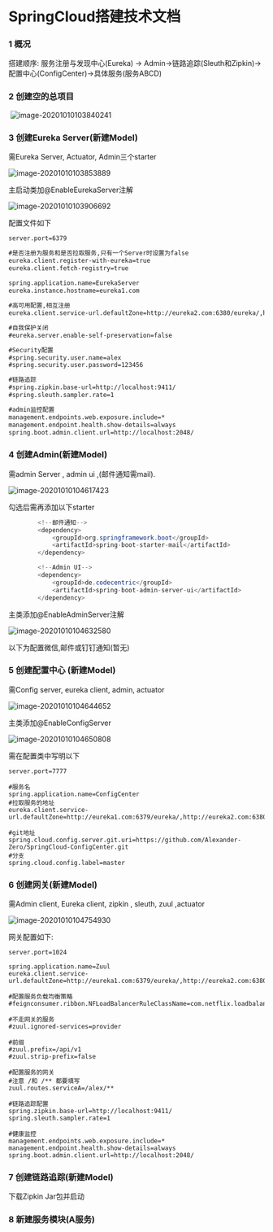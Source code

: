 # SpringCloud搭建技术文档

### 1   概况

搭建顺序: 服务注册与发现中心(Eureka) -> Admin->链路追踪(Sleuth和Zipkin)->配置中心(ConfigCenter)->具体服务(服务ABCD) 

### 2   创建空的总项目

​      ![image-20201010103840241](C:\Users\cms19\AppData\Roaming\Typora\typora-user-images\image-20201010103840241.png)                 

### 3   创建Eureka Server(新建Model)

需Eureka Server, Actuator, Admin三个starter

 ![image-20201010103853889](C:\Users\cms19\AppData\Roaming\Typora\typora-user-images\image-20201010103853889.png)

主启动类加@EnableEurekaServer注解

 ![image-20201010103906692](C:\Users\cms19\AppData\Roaming\Typora\typora-user-images\image-20201010103906692.png)

 配置文件如下

```xml
server.port=6379

#是否注册为服务和是否拉取服务,只有一个Server时设置为false
eureka.client.register-with-eureka=true
eureka.client.fetch-registry=true
 
spring.application.name=EurekaServer
eureka.instance.hostname=eureka1.com

#高可用配置,相互注册
eureka.client.service-url.defaultZone=http://eureka2.com:6380/eureka/,http://eureka3.com:6381/eureka/

#自我保护关闭
#eureka.server.enable-self-preservation=false

#Security配置
#spring.security.user.name=alex
#spring.security.user.password=123456

#链路追踪
#spring.zipkin.base-url=http://localhost:9411/
#spring.sleuth.sampler.rate=1

#admin监控配置
management.endpoints.web.exposure.include=*
management.endpoint.health.show-details=always
spring.boot.admin.client.url=http://localhost:2048/
```

 

### 4   创建Admin(新建Model)

需admin Server , admin ui ,(邮件通知需mail).

 ![image-20201010104617423](C:\Users\cms19\AppData\Roaming\Typora\typora-user-images\image-20201010104617423.png)

勾选后需再添加以下starter

```java
		<!--邮件通知-->
		<dependency>
			<groupId>org.springframework.boot</groupId>
			<artifactId>spring-boot-starter-mail</artifactId>
		</dependency>

		<!--Admin UI-->
		<dependency>
			<groupId>de.codecentric</groupId>
			<artifactId>spring-boot-admin-server-ui</artifactId>
		</dependency>
```

 

主类添加@EnableAdminServer注解

 ![image-20201010104632580](C:\Users\cms19\AppData\Roaming\Typora\typora-user-images\image-20201010104632580.png)



以下为配置微信,邮件或钉钉通知(暂无)

 

 

### 5   创建配置中心 (新建Model)

需Config server, eureka client, admin, actuator

 ![image-20201010104644652](C:\Users\cms19\AppData\Roaming\Typora\typora-user-images\image-20201010104644652.png)

主类添加@EnableConfigServer

 ![image-20201010104650808](C:\Users\cms19\AppData\Roaming\Typora\typora-user-images\image-20201010104650808.png)

需在配置类中写明以下

```
server.port=7777

#服务名
spring.application.name=ConfigCenter
#拉取服务的地址
eureka.client.service-url.defaultZone=http://eureka1.com:6379/eureka/,http://eureka2.com:6380/eureka/,http://eureka3.com:6381/eureka/

#git地址
spring.cloud.config.server.git.uri=https://github.com/Alexander-Zero/SpringCloud-ConfigCenter.git
#分支
spring.cloud.config.label=master

```



### 6   创建网关(新建Model)

需Admin client, Eureka client, zipkin , sleuth, zuul ,actuator

 ![image-20201010104754930](C:\Users\cms19\AppData\Roaming\Typora\typora-user-images\image-20201010104754930.png)

网关配置如下:

```
server.port=1024

spring.application.name=Zuul
eureka.client.service-url.defaultZone=http://eureka1.com:6379/eureka/,http://eureka2.com:6380/eureka/,http://eureka3.com:6381/eureka/

#配置服务负载均衡策略
#feignconsumer.ribbon.NFLoadBalancerRuleClassName=com.netflix.loadbalancer.RandomRule

#不走网关的服务
#zuul.ignored-services=provider

#前缀
#zuul.prefix=/api/v1
#zuul.strip-prefix=false

#配置服务的网关
#注意 /和 /** 都要填写
zuul.routes.serviceA=/alex/**

#链路追踪配置
spring.zipkin.base-url=http://localhost:9411/
spring.sleuth.sampler.rate=1

#健康监控
management.endpoints.web.exposure.include=*
management.endpoint.health.show-details=always
spring.boot.admin.client.url=http://localhost:2048/
```



### 7   创建链路追踪(新建Model)

下载Zipkin Jar包并启动

 

 

 

 

### 8  新建服务模块(A服务)

 

 